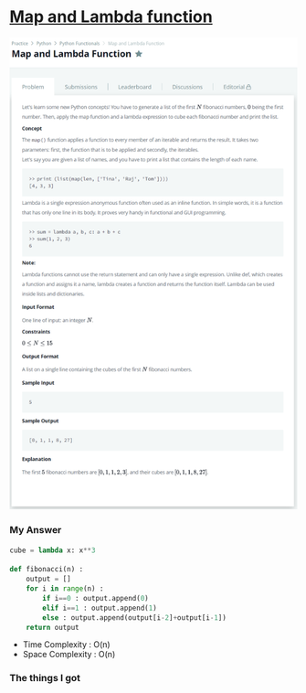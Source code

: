 # [Map and Lambda function](https://www.hackerrank.com/challenges/map-and-lambda-expression/problem)

![image](Problem.png)



### My Answer

```python
cube = lambda x: x**3

def fibonacci(n) : 
    output = []
    for i in range(n) : 
        if i==0 : output.append(0)
        elif i==1 : output.append(1)
        else : output.append(output[i-2]+output[i-1])
    return output
```

* Time Complexity : O(n)
* Space Complexity : O(n)



### The things I got
